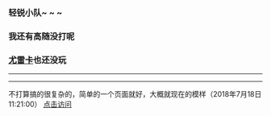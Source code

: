 ### 轻锐小队~ ~ ~
### 我还有高随没打呢
### [尤雷卡](http://ff.sdo.com/web7/news/news.html?id=295581)也还没玩
***
***
不打算搞的很复杂的，简单的一个页面就好，大概就现在的模样（2018年7月18日11:21:00）
[点击访问](https://jiangkewen.github.io/sjj/src/)
